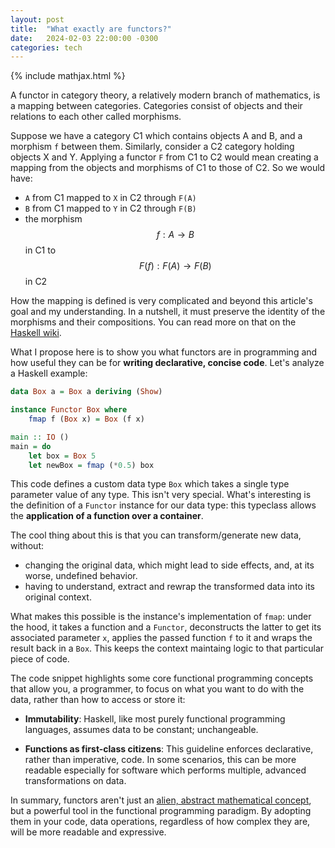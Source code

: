 ```yaml
---
layout: post
title:  "What exactly are functors?"
date:   2024-02-03 22:00:00 -0300
categories: tech
---
```

{% include mathjax.html %}

A functor in category theory, a relatively modern branch of mathematics, is a mapping between 
categories. Categories consist of objects and their relations to each other called morphisms.

Suppose we have a category C1 which contains objects A and B, and
a morphism `f` between them. Similarly, consider a C2 category 
holding objects X and Y. Applying a functor `F` from 
C1 to C2 would mean creating a mapping from the objects and morphisms of C1 
to those of C2. So we would have: 

- `A` from C1 mapped to `X` in C2 through `F(A)`
- `B` from C1 mapped to `Y` in C2 through `F(B)`
- the morphism $$ f: A \rightarrow B $$ in C1 to  $$ F(f): F(A) \rightarrow F(B) $$ in C2

How the mapping is defined is very complicated and beyond 
this article's goal and my understanding. In a nutshell, it must
preserve the identity of the morphisms and their compositions.
You can read more on that on the [Haskell wiki][haskell-functor-laws].

What I propose here is to show
you what functors are in programming and how useful they can be for **writing
declarative, concise code**. Let's analyze a Haskell example:

```haskell
data Box a = Box a deriving (Show)

instance Functor Box where
    fmap f (Box x) = Box (f x)

main :: IO ()
main = do
    let box = Box 5
    let newBox = fmap (*0.5) box
```

This code defines a custom data type `Box` which takes a 
single type parameter value of any type.
This isn't very special. What's interesting is the definition of a 
`Functor` instance for our data type: this typeclass allows 
the **application of a function over a container**.

The cool thing about this is that you can transform/generate new data,
without:

- changing the original data, which might lead to side effects, and,
at its worse, undefined behavior.
- having to understand, extract and rewrap the transformed data into its original context.

What makes this possible is the instance's implementation of `fmap`: under the hood,
it takes a function and a `Functor`, 
deconstructs the latter to get its associated parameter `x`,
applies the passed function `f` to it and wraps the result back in a `Box`. This 
keeps the context maintaing logic to that particular piece of code.

The code snippet highlights some core functional programming
concepts that allow you, a programmer, to focus on what you want to do 
with the data, rather than how to access or store it:

- **Immutability**: 
Haskell, like most purely functional programming languages, assumes data
to be constant; unchangeable.

- **Functions as first-class citizens**: 
This guideline enforces declarative, rather than imperative, code.
In some scenarios, this can be more readable especially for
software which performs multiple, advanced transformations on data.

In summary, functors aren't just an [alien, abstract mathematical concept][math-functor],
but a powerful tool in the functional programming paradigm.
By adopting them in your code, data operations,
regardless of how complex they are, will be more readable and expressive.


[math-functor]: (https://en.wikipedia.org/wiki/Functor)
[haskell-functor-laws]: (https://wiki.haskell.org/Functor#Functor_Laws)